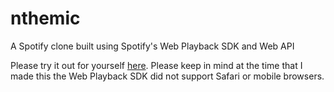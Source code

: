 # nthemic
A Spotify clone built using Spotify's Web Playback SDK and Web API

Please try it out for yourself [here](https://nthemic.herokuapp.com/). Please keep in mind at the time that I made this the Web Playback SDK did not support Safari or mobile browsers.
